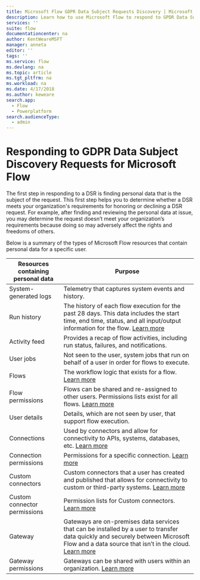 ```yaml
---
title: Microsoft Flow GDPR Data Subject Requests Discovery | Microsoft Docs
description: Learn how to use Microsoft Flow to respond to GPDR Data Subject Discovery Requests.
services: ''
suite: flow
documentationcenter: na
author: KentWeareMSFT
manager: anneta
editor: ''
tags: ''
ms.service: flow
ms.devlang: na
ms.topic: article
ms.tgt_pltfrm: na
ms.workload: na
ms.date: 4/17/2018
ms.author: keweare
search.app: 
  - Flow
  - Powerplatform
search.audienceType: 
  - admin
---
```

# Responding to GDPR Data Subject Discovery Requests for Microsoft Flow

The first step in responding to a DSR is finding personal data that is the subject of the request. This first step helps you to determine whether a DSR meets your organization's requirements for honoring or declining a DSR request. For example, after finding and reviewing the personal data at issue, you may determine the request doesn’t meet your organization’s requirements because doing so may adversely affect the rights and freedoms of others.

Below is a summary of the types of Microsoft Flow resources that contain personal data for a specific user.

|**Resources containing personal data**|**Purpose**|
|-----|-----|
|System-generated logs|Telemetry that captures system events and history.|
|Run history|The history of each flow execution for the past 28 days. This data includes the start time, end time, status, and all input/output information for the flow. [Learn more](https://flow.microsoft.com/blog/download-history-recurrence/)|
|Activity feed| Provides a recap of flow activities, including run status, failures, and notifications.|
|User jobs|Not seen to the user, system jobs that run on behalf of a user in order for flows to execute.|
|Flows|The workflow logic that exists for a flow. [Learn more](https://docs.microsoft.com/flow/get-started-logic-flow)|
|Flow permissions|Flows can be shared and re-assigned to other users. Permissions lists exist for all flows. [Learn more](https://docs.microsoft.com/flow/frequently-asked-questions#can-i-share-the-flows-i-create)|
|User details|Details, which are not seen by user, that support flow execution.|
|Connections|Used by connectors and allow for connectivity to APIs, systems, databases, etc. [Learn more](https://docs.microsoft.com/flow/add-manage-connections)|
|Connection permissions|Permissions for a specific connection. [Learn more](https://docs.microsoft.com/flow/add-manage-connections)|
|Custom connectors|Custom connectors that a user has created and published that allows for connectivity to custom or third-party systems. [Learn more](https://docs.microsoft.com/connectors/custom-connectors/)|
|Custom connector permissions|Permission lists for Custom connectors. [Learn more](https://docs.microsoft.com/connectors/custom-connectors/share)|
|Gateway|Gateways are on-premises data services that can be installed by a user to transfer data quickly and securely between Microsoft Flow and a data source that isn’t in the cloud. [Learn more](https://docs.microsoft.com/flow/gateway-manage)|
|Gateway permissions|Gateways can be shared with users within an organization. [Learn more](https://go.microsoft.com/fwlink/?linkid=872249)|
